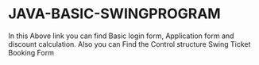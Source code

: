 # JAVA-BASIC-SWINGPROGRAM

In this Above link you can find Basic login form, Application form and discount calculation.
Also you can Find the Control structure Swing Ticket Booking Form
